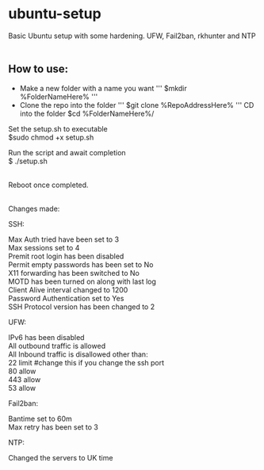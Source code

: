 # ubuntu-setup
Basic Ubuntu setup with some hardening. UFW, Fail2ban, rkhunter and NTP <br> <br>

## How to use:

 - Make a new folder with a name you want
'''
$mkdir %FolderNameHere%
'''
 - Clone the repo into the folder
'''
$git clone %RepoAddressHere%
'''
CD into the folder 
$cd %FolderNameHere%/

Set the setup.sh to executable <br>
$sudo chmod +x setup.sh <br>

Run the script and await completion <br>
$ ./setup.sh <br> <br>

Reboot once completed. <br> <br>

Changes made: <br>

SSH: <br>

Max Auth tried have been set to 3<br>
Max sessions set to 4<br>
Premit root login has been disabled<br>
Permit empty passwords has been set to No <br> 
X11 forwarding has been switched to No  <br>
MOTD has been turned on along with last log <br>
Client Alive interval changed to 1200 <br>
Password Authentication set to Yes <br>
SSH Protocol version has been changed to 2 <br>

UFW: <br>

IPv6 has been disabled <br>
All outbound traffic is allowed <br>
All Inbound traffic is disallowed other than: <br>
22 limit #change this if you change the ssh port <br>
80 allow <br>
443 allow <br>
53 allow <br>

Fail2ban: <br>

Bantime set to 60m <br>
Max retry has been set to 3 <br>

NTP: <br>

Changed the servers to UK time <br>
